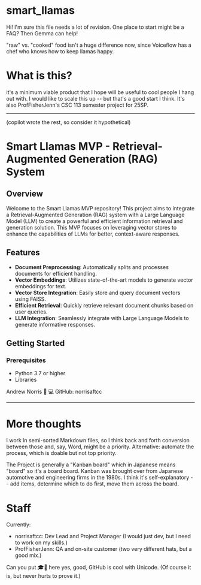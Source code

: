 # smart_llamas

Hi! I'm sure this file needs a lot of revision. One place to start might be a FAQ? Then Gemma can help!

"raw" vs. "cooked" food isn't a huge difference now, since Voiceflow has a chef who knows how to keep llamas happy.

# What is this?
it's a minimum viable product that I hope will be useful to cool people I hang out with.
I would like to scale this up -- but that's a good start I think.
It's also ProfFisherJenn's CSC 113 semester project for 25SP.

-----
(copilot wrote the rest, so consider it hypothetical)
# Smart Llamas MVP - Retrieval-Augmented Generation (RAG) System

## Overview

Welcome to the Smart Llamas MVP repository! This project aims to integrate a Retrieval-Augmented Generation (RAG) system with a Large Language Model (LLM) to create a powerful and efficient information retrieval and generation solution. This MVP focuses on leveraging vector stores to enhance the capabilities of LLMs for better, context-aware responses.

## Features

- **Document Preprocessing**: Automatically splits and processes documents for efficient handling.
- **Vector Embeddings**: Utilizes state-of-the-art models to generate vector embeddings for text.
- **Vector Store Integration**: Easily store and query document vectors using FAISS.
- **Efficient Retrieval**: Quickly retrieve relevant document chunks based on user queries.
- **LLM Integration**: Seamlessly integrate with Large Language Models to generate informative responses.

## Getting Started

### Prerequisites

- Python 3.7 or higher
- Libraries


Andrew Norris 🤖 💻
GitHub: norrisaftcc

----
# More thoughts

I work in semi-sorted Markdown files, so I think back and forth conversion between those and, say, Word, might be a priority.
Alternative: automate the process, which is doable but not top priority.

The Project is generally a "Kanban board" which in Japanese means "board" so it's a board board.
Kanban was brought over from Japanese automotive and engineering firms in the 1980s. I think it's self-explanatory -- add items, determine which to do first, move them across the board.

# Staff
Currently:
- norrisaftcc: Dev Lead and Project Manager (I would just dev, but I need to work on my skills.)
- ProfFisherJenn: QA and on-site customer (two very different hats, but a good mix.)

Can you put 🎓🦙 here yes, good, GitHub is cool with Unicode. (Of course it is, but never hurts to prove it.)

